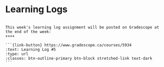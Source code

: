 # Learning Logs

````{grid}

This week's learning log assignment will be posted on Gradescope at the end of the week:
++++ 

```{link-button} https://www.gradescope.ca/courses/5934
:text: Learning Log #5
:type: url
:classes: btn-outline-primary btn-block stretched-link text-dark
```
````
